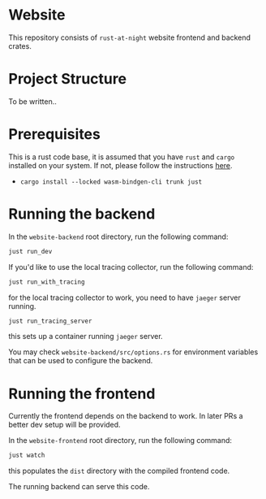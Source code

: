 # Website

This repository consists of `rust-at-night` website frontend and backend crates.

# Project Structure

To be written..

# Prerequisites

This is a rust code base, it is assumed that you have `rust` and `cargo` installed on your system. If not, please follow the instructions [here](https://www.rust-lang.org/tools/install).

- `cargo install --locked wasm-bindgen-cli trunk just`

# Running the backend

In the `website-backend` root directory, run the following command:

```sh
just run_dev
```

If you'd like to use the local tracing collector, run the following command:

```sh
just run_with_tracing
```

for the local tracing collector to work, you need to have `jaeger` server running.

```sh
just run_tracing_server
```

this sets up a container running `jaeger` server.

You may check `website-backend/src/options.rs` for environment variables that can be used to configure the backend.

# Running the frontend

Currently the frontend depends on the backend to work. In later PRs a better dev setup will be provided.

In the `website-frontend` root directory, run the following command:

```sh
just watch
```

this populates the `dist` directory with the compiled frontend code.

The running backend can serve this code.
